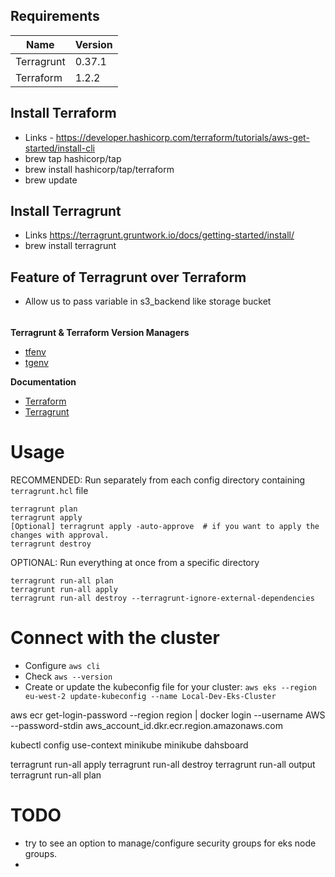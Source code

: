 ## Requirements

| Name       | Version |
| ---------- | ------- |
| Terragrunt | 0.37.1  |
| Terraform  | 1.2.2   |

## Install Terraform

- Links - https://developer.hashicorp.com/terraform/tutorials/aws-get-started/install-cli
- brew tap hashicorp/tap
- brew install hashicorp/tap/terraform
- brew update

## Install Terragrunt

- Links https://terragrunt.gruntwork.io/docs/getting-started/install/
- brew install terragrunt

## Feature of Terragrunt over Terraform

- Allow us to pass variable in s3_backend like storage bucket

######      ##########################

**Terragrunt & Terraform Version Managers**

- [tfenv](https://github.com/tfutils/tfenv)
- [tgenv](https://github.com/cunymatthieu/tgenv)

**Documentation**

- [Terraform](https://www.terraform.io/docs/index.html)
- [Terragrunt](https://terragrunt.gruntwork.io/docs/)

# Usage

RECOMMENDED: Run separately from each config directory containing `terragrunt.hcl` file

```
terragrunt plan
terragrunt apply
[Optional] terragrunt apply -auto-approve  # if you want to apply the changes with approval.
terragrunt destroy
```

OPTIONAL: Run everything at once from a specific directory

```
terragrunt run-all plan
terragrunt run-all apply
terragrunt run-all destroy --terragrunt-ignore-external-dependencies
```

# Connect with the cluster

- Configure `aws cli`
- Check `aws --version`
- Create or update the kubeconfig file for your cluster:
  `aws eks --region eu-west-2 update-kubeconfig --name Local-Dev-Eks-Cluster`

aws ecr get-login-password --region region | docker login --username AWS --password-stdin
aws_account_id.dkr.ecr.region.amazonaws.com

kubectl config use-context minikube minikube dahsboard

terragrunt run-all apply terragrunt run-all destroy terragrunt run-all output terragrunt run-all plan

# TODO

- try to see an option to manage/configure security groups for eks node groups.
- 

